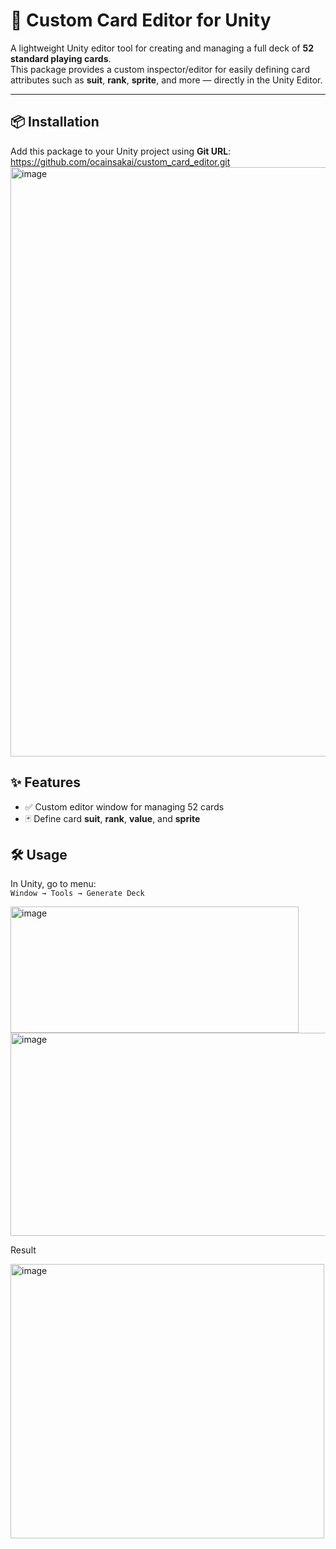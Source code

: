 # 🎴 Custom Card Editor for Unity

A lightweight Unity editor tool for creating and managing a full deck of **52 standard playing cards**.  
This package provides a custom inspector/editor for easily defining card attributes such as **suit**, **rank**, **sprite**, and more — directly in the Unity Editor.

---

## 📦 Installation

Add this package to your Unity project using **Git URL**: https://github.com/ocainsakai/custom_card_editor.git
<img width="1244" height="943" alt="image" src="https://github.com/user-attachments/assets/0b085019-fd73-4bc1-8a1b-c43425f4a472" />

## ✨ Features

- ✅ Custom editor window for managing 52 cards
- 🃏 Define card **suit**, **rank**, **value**, and **sprite**

## 🛠️ Usage

In Unity, go to menu:  
   `Window → Tools → Generate Deck`
   
<img width="461" height="202" alt="image" src="https://github.com/user-attachments/assets/655cfb35-6f44-460f-8c32-6eeeb7a4cb73" />

<img width="617" height="325" alt="image" src="https://github.com/user-attachments/assets/b5330afd-9f5a-460d-b7da-2a09c9043329" />

Result

<img width="502" height="439" alt="image" src="https://github.com/user-attachments/assets/c8b42d05-c562-4703-83d7-29086026a7f3" />


